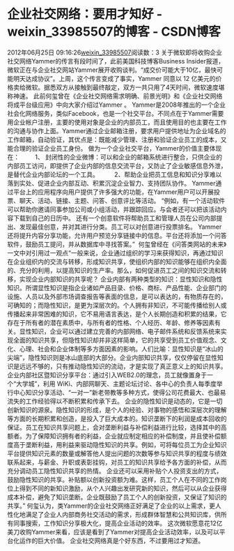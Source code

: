 # 企业社交网络：要用才知好 - weixin_33985507的博客 - CSDN博客
2012年06月25日 09:16:26[weixin_33985507](https://me.csdn.net/weixin_33985507)阅读数：3
关于微软即将收购企业社交网络Yammer的传言有段时间了，此前美国科技博客Business Insider报道，微软正在与企业社交网站Yammer展开收购谈判。“成交价可能大于10亿，最快可能明天达成协议”。上周，这个传言变成了事实，Yammer 同意以 12 亿美元的价格卖给微软。据悉双方从接触到最终敲定，双方一共只用了4天时间，微软速度堪称神速。
此前何玺曾在《企业社交网络需求明确、前景光明》和《企业社交网络将成平台级应用》中向大家介绍过Yammer 。
Yammer是2008年推出的一个企业社会化网络服务，类似Facebook，也是一个社交平台。不同点在于Yammer需要用企业帐户注册，主要的使用对象是企业的内部员工，而且使用目的也主要在工作的沟通与协作上面。Yammer通过企业邮箱注册，要求用户提供地址为企业域名的工作邮箱，自动验证，其优点是：既能减少管理、注册和验证企业员工的成本，又能合理的验证企业员工身份。
做为一个企业社交平台，Yammer的价值主要体现在： 　　
1、 封闭性的企业微博：可以和企业的邮箱系统进行整合，只供企业的内部员工访问，即提供了企业内部的信息交流平台，又防止了企业敏感信息外泄，是替代企业内部论坛的一个工具。 　　
2、帮助企业把员工信息和知识分享难以落到实处、促进企业内部互动、积累沉淀企业智力、支持团队协作。
Yammer通过平台上的应用程序向用户提供了许多强大的功能，在Yammer用户可以开展投票、聊天、活动、链接、主题、问答、创意评比等活动。
“例如，有一个活动软件可以帮助你邀请同事参加公司或小组活动，并跟踪回应。与会者还可以把该活动内容下载到自己的日历中。
还有一个创意软件将帮助员工和管理人员在公司内部提出、发现最佳创意，并对其进行分类。员工可以对创意进行投票排名。
Yammer还将提升内容分享功能，允许用户预览分享链接中的信息。平台还将添加一个问答软件，鼓励员工提问，并从数据库中寻找答案。”
 何玺曾经在《问答类网站的未来》一文中对引用过一观点“一般来说，企业通过组织的学习来获得知识，再通过知识在企业组织内的交流与转移，形成知识共享，使组织内部的知识能够在组织内全面的、充分的利用，以提高知识的生产率。那么，如何促进员工之间的知识交流和转移，实现企业内部知识的共享呢？
企业内部有两种类型的知识：显性知识和隐性知识。所谓显性知识是指企业诸如产品目录、价格、商标、产品性能、企业部门的设施、人员以及外部市场调查报告等表面的信息，是可以表达的，有物质存在的，可确知的；而隐性知识，是更为深层次的。个人拥有非知识，不可能传播给别人或传播起来非常困难的知识，它不易用语言表达，是个人长期创造和积累的结果，它存在于所有者的潜在素质中，与所有者的性格、个人经历、年龄、修养等因素有关。显性知识，企业可以通过建立完善的内部网络、电子邮件系统和反馈系统来实现全面的知识共享，但隐性知识却并非这样简单，它的共享受到员工价值观念、文化、心理、社会和企业体制等多方面因素的影响。人们比喻：显性知识是“冰山的尖端”，隐性知识则是冰山底部的大部分。企业内部知识共享，仅仅停留在显性知识是远远不够的，只有推动隐性知识的流动，才是实现了真正意义上的知识共享。
企业内部社区暨知识分享平台：通过引入WEB2.0的理念，员工就像置身于一个“大学城”，利用 WiKi、内部网聊天、主题论坛讨论、各中心的负责人每季度举行中心知识分享活动、“一对一”新老带教等多种方式，使得公司花费最大、也最易流失的工作经验得以不断积累和传承下去。
企业的隐性知识是动态的，它是一切创新知识的源泉。隐性知识的形成，是个人的经验、对事物的感悟和深层次的理解等方面的长期积累和创造，是投入了巨大成本的。知识垄断下的利润是成本回收的保证。员工在知识共享问题上，会对垄断利益与补偿利益进行比较，选择其中的高额者。为了保障知识拥有者的利益，企业就应制定相应的补偿制度，并且使补偿额度高于垄断利益，用利益来驱动隐性知识的共享。例如，可将每位员工为企业知识平台提供知识元素的数量或解答他人提出问题的次数等参与知识共享的程度与绩效联系起来，与薪金、升职或表彰挂钩，对员工的知识共享给予各方面的补偿，从而充分调动员工隐性知识共享的热情。
企业还可以采用补贴个人投资支出的方式，鼓励隐性知识的共享。补贴额以创新投资额为难。这样，员工个人在不同的工作岗位上得到不同的新知识激励，从个人兴趣出发研究新的知识，然后可以从企业获得成本补偿，避免了知识垄断。企业既鼓励了员工个人的创新投资，又保证了知识的共享。”
何玺认为，类Yammer的企业社交网络正好满足了企业的以上需求，更人性化地满足了企业人内部商务社交活动的需求，形成群体智慧和公共知识库，供所有同事搜索，工作知识分享极大化，提高企业活动的效率。
这次微软愿意花12亿美刀收购Yammer来看，应该是看到了Yammer对提高企业活动效率，以及可以平台化运作的巨大价值。
企业社交网络真是个好东西，不过要用过才知道。
